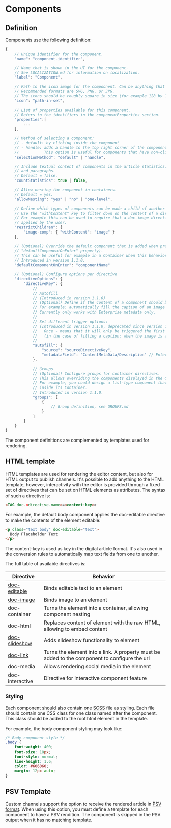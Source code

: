 # Components

## Definition

Components use the following definition:

```javascript
{
    // Unique identifier for the component.
    "name": "component-identifier",

    // Name that is shown in the UI for the component.
    // See LOCALIZATION.md for information on localization.
    "label": "Component",

    // Path to the icon image for the compoonent. Can be anything that is displayable by the browser.
    // Recommended formats are SVG, PNG, or JPG.
    // The icons should be roughly square in size (for example 128 by 128 pixels).
    "icon": "path-in-set",

    // List of properties available for this component.
    // Refers to the identifiers in the componentProperties section.
    "properties":[
        ...
    ],

    // Method of selecting a component:
    // - default: by clicking inside the component
    // - handle: adds a handle to the top right corner of the component that can be clicked.
    //           This option is useful for components that have non-clickable content such as Containers.
    "selectionMethod": "default" | "handle",

    // Include textual content of components in the article statistics: total number of characters, words,
    // and paragraphs.
    // Default = false.
    "countStatistics": true | false,

    // Allow nesting the component in containers.
    // Default = yes.
    "allowNesting": "yes" | "no" | "one-level",

    // Define which types of components can be made a child of another component.
    // Use the "withContent" key to filter down on the content of a directive.
    // For example this can be used to require that a doc-image directive has an image
    // applied by the user.
    "restrictChildren": {
        "image-comp": { "withContent": "image" }
    },

    // (Optional) Override the default component that is added when pressing Enter (as defined in the global
    // "defaultComponentOnEnter" property).
    // This can be useful for example in a Container when this behavior should be different compared to the main story.
    // Introduced in version 1.1.0.
    "defaultComponentOnEnter": "componentName"

    // (Optional) Configure options per directive
    "directiveOptions": {
        "directiveKey": {
            //
            // Autofill
            // (Introduced in version 1.1.0)
            // (Optional) Define if the content of a component should be filled automatically.
            // For example: automatically fill the caption of an image when an image is added to an article.
            // Currently only works with Enterprise metadata only.
            //
            // Set different trigger options:
            // (Introduced in version 1.1.0, deprecated since version 1.2.0)
            //   Once - means that it will only be triggered the first time
            //   (in the case of filling a caption: when the image is added for the first time)
            //
            "autofill": {
                "source": "sourceDirectiveKey",
                "metadataField": "ContentMetaData/Description" // Enterprise metadata format, case sensitive
            },

            // Groups
            // (Optional) Configure groups for container directives.
            // This allows overriding the components displayed in the Component window inside a Container.
            // For example, you could design a list-type component that only displays a list item component
            // inside its Container.
            // Introduced in version 1.1.0.
            "groups": [
                {
                    // Group definition, see GROUPS.md
                }
            ]
        }
    }
}
```

The component definitions are complemented by templates used for rendering.

## HTML template

HTML templates are used for rendering the editor content, but also for HTML output to publish channels. It's possible to add anything to the HTML template, however, interactivity with the editor is provided through a fixed set of directives that can be set on HTML elements as attributes. The syntax of such a directive is:

```html
<TAG doc-<directive-name>=<content-key>>
```

For example, the default body component applies the doc-editable directive to make the contents of the element editable:

```html
<p class="text body" doc-editable="text">
  Body Placeholder Text
</p>
```

The content-key is used as key in the digital article format. It's also used in the conversion rules to automatically map text fields from one to another.

The full table of available directives is:

| Directive | Behavior |
| ------------- | ------------- |
| [doc-editable](directives/EDITABLE.md) | Binds editable text to an element |
| [doc-image](directives/IMAGE.md) | Binds image to an element |
| doc-container | Turns the element into a container, allowing component nesting |
| doc-html | Replaces content of element with the raw HTML, allowing to embed content |
| [doc-slideshow](directives/SLIDESHOW.md) | Adds slideshow functionality to element |
| [doc-link](directives/LINK.md) | Turns the element into a link. A property must be added to the component to configure the url |
| doc-media | Allows rendering social media in the element |
| doc-interactive | Directive for interactive component feature |

### Styling

Each component should also contain one [SCSS](https://sass-lang.com/guide) file as styling. Each file should contain one CSS class for one class named after the component. This class should be added to the root html element in the template.

For example, the body component styling may look like:

```css
/* Body component style */
.body {
    font-weight: 400;
    font-size: 18px;
    font-style: normal;
    line-height: 1.6;
    color: #606060;
    margin: 12px auto;
}
```

## PSV Template

Custom channels support the option to receive the rendered article in [PSV format](http://www.prismstandard.org/specifications/psv/1.0/PSV_specification_1.0.htm). When using this option, you must define a template for each component to have a PSV rendition.
The component is skipped in the PSV output when it has no matching template.
